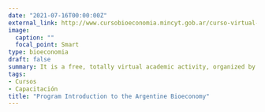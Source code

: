 ```yaml
---
date: "2021-07-16T00:00:00Z"
external_link: http://www.cursobioeconomia.mincyt.gob.ar/curso-virtual-introduccion-a-la-bioeconomia-argentina/
image:
  caption: ""
  focal_point: Smart
type: bioeconomia
draft: false
summary: It is a free, totally virtual academic activity, organized by the National Ministries of Agriculture, Livestock and Fisheries and Science, Technology and Innovation, and The Buenos Aires Grain Exchange. This programm is aimed at professionals and students of economics, engineering, biology, chemistry, biochemistry, biotechnology and environmental sciences, agricultural producers, and anyone with an interest in acquiring basic knowledge of the bioeconomy of our country.
tags:
- Cursos
- Capacitación
title: "Program Introduction to the Argentine Bioeconomy"
---
```

